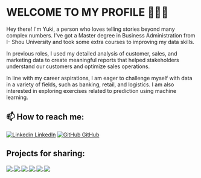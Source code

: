 # WELCOME TO MY PROFILE 👋👋👋

Hey there! I'm Yuki, a person who loves telling stories beyond many complex numbers. I've got a Master degree in Business Administration from I- Shou University and took some extra courses to improving my data skills.

In previous roles, I used my detailed analysis of customer, sales, and marketing data to create meaningful reports that helped stakeholders understand our customers and optimize sales operations.

In line with my career aspirations, I am eager to challenge myself with data in a variety of fields, such as banking, retail, and logistics. I am also interested in exploring exercises related to prediction using machine learning.

## 📫 How to reach me:
[![Linkedin](https://i.stack.imgur.com/gVE0j.png) LinkedIn](https://www.linkedin.com/in/yukichen2181/)
[![GitHub](https://i.stack.imgur.com/tskMh.png) GitHub](https://github.com/yukitran2181/)
## Projects for sharing:

<a href="https://github.com/yukitran2181/Cohort_analysis/">
  <!-- Change the `github-readme-stats.anuraghazra1.vercel.app` to `github-readme-stats.vercel.app`  -->
  <img align="center" src="https://github-readme-stats.anuraghazra1.vercel.app/api/pin/?username=yukitran2181&repo=Cohort_analysis&theme=shadow_red" />
</a>  
 

<a href="https://github.com/yukitran2181/4G_transition_predict/">
  <!-- Change the `github-readme-stats.anuraghazra1.vercel.app` to `github-readme-stats.vercel.app`  -->
  <img align="center" src="https://github-readme-stats.anuraghazra1.vercel.app/api/pin/?username=yukitran2181&repo=4G_transition_predict&theme=rose&show_icons=true" />

<a href="https://github.com/yukitran2181/RFM_Analysis/">
  <!-- Change the `github-readme-stats.anuraghazra1.vercel.app` to `github-readme-stats.vercel.app`  -->
  <img align="center" src="https://github-readme-stats.anuraghazra1.vercel.app/api/pin/?username=yukitran2181&repo=RFM_Analysis&theme=rose" />
</a> 
  
<a href="https://github.com/yukitran2181/HRM_Analysis/">
  <!-- Change the `github-readme-stats.anuraghazra1.vercel.app` to `github-readme-stats.vercel.app`  -->
  <img align="center" src="https://github-readme-stats.anuraghazra1.vercel.app/api/pin/?username=yukitran2181&repo=HRM_Analysis&theme=rose" />
</a> 

<a href="https://github.com/yukitran2181/Power_BI_projects/">
  <!-- Change the `github-readme-stats.anuraghazra1.vercel.app` to `github-readme-stats.vercel.app`  -->
  <img align="center" src="https://github-readme-stats.anuraghazra1.vercel.app/api/pin/?username=yukitran2181&repo=Power_BI_projects&theme=rose" />
</a> 

<a href="https://github.com/yukitran2181/Ecommerce/">
  <!-- Change the `github-readme-stats.anuraghazra1.vercel.app` to `github-readme-stats.vercel.app`  -->
  <img align="center" src="https://github-readme-stats.anuraghazra1.vercel.app/api/pin/?username=yukitran2181&repo=Ecommerce&theme=rose" />
</a>


